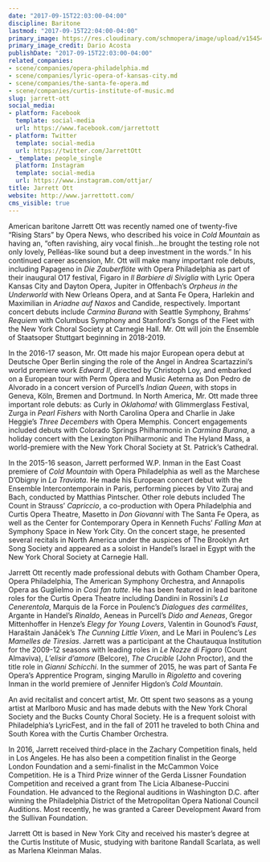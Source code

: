 ```yaml
---
date: "2017-09-15T22:03:00-04:00"
discipline: Baritone
lastmod: "2017-09-15T22:04:00-04:00"
primary_image: https://res.cloudinary.com/schmopera/image/upload/v1545409169/media/webhook-uploads/1505527198611/Jarrett_Ott_pc_Dario_Acosta_a_300dpi.jpg.jpg
primary_image_credit: Dario Acosta
publishDate: "2017-09-15T22:03:00-04:00"
related_companies:
- scene/companies/opera-philadelphia.md
- scene/companies/lyric-opera-of-kansas-city.md
- scene/companies/the-santa-fe-opera.md
- scene/companies/curtis-institute-of-music.md
slug: jarrett-ott
social_media:
- platform: Facebook
  template: social-media
  url: https://www.facebook.com/jarrettott
- platform: Twitter
  template: social-media
  url: https://twitter.com/JarrettOtt
- _template: people_single
  platform: Instagram
  template: social-media
  url: https://www.instagram.com/ottjar/
title: Jarrett Ott
website: http://www.jarrettott.com/
cms_visible: true
---
```


American baritone Jarrett Ott was recently named one of twenty-five “Rising Stars” by Opera News, who described his voice in *Cold Mountain* as having an, “often ravishing, airy vocal finish...he brought the testing role not only lovely, Pelléas-like sound but a deep investment in the words.” In his continued career ascension, Mr. Ott will make many important role debuts, including Papageno in *Die Zauberflöte* with Opera Philadelphia as part of their inaugural O17 festival, Figaro in *Il Barbiere di Siviglia* with Lyric Opera Kansas City and Dayton Opera, Jupiter in Offenbach’s *Orpheus in the Underworld* with New Orleans Opera, and at Santa Fe Opera, Harlekin and Maximilian in *Ariadne auf Naxos* and Candide, respectively. Important concert debuts include *Carmina Burana* with Seattle Symphony, Brahms’ *Requiem* with Columbus Symphony and Stanford’s Songs of the Fleet with the New York Choral Society at Carnegie Hall. Mr. Ott will join the Ensemble of Staatsoper Stuttgart beginning in 2018-2019. 

In the 2016-17 season, Mr. Ott made his major European opera debut at Deutsche Oper Berlin singing the role of the Angel in Andrea Scartazzini’s world premiere work *Edward II*, directed by Christoph Loy, and embarked on a European tour with Perm Opera and Music Aeterna as Don Pedro de Alvorado in a concert version of Purcell’s *Indian Queen*, with stops in Geneva, Köln, Bremen and Dortmund. In North America, Mr. Ott made three important role debuts: as Curly in *Oklahoma!* with Glimmerglass Festival, Zurga in *Pearl Fishers* with North Carolina Opera and Charlie in Jake Heggie’s *Three Decembers* with Opera Memphis. Concert engagements included debuts with Colorado Springs Philharmonic in *Carmina Burana*, a holiday concert with the Lexington Philharmonic and The Hyland Mass, a world-premiere with the New York Choral Society at St. Patrick’s Cathedral. 

In the 2015-16 season, Jarrett performed W.P. Inman in the East Coast premiere of *Cold Mountain* with Opera Philadelphia as well as the Marchese D’Obigny in *La Traviata*. He made his European concert debut with the Ensemble Intercontemporain in Paris, performing pieces by Vito Zuraj and Bach, conducted by Matthias Pintscher. Other role debuts included The Count in Strauss’ *Capriccio*, a co-production with Opera Philadelphia and Curtis Opera Theatre, Masetto in *Don Giovanni* with The Santa Fe Opera, as well as the Center for Contemporary Opera in Kenneth Fuchs’ *Falling Man* at Symphony Space in New York City. On the concert stage, he presented several recitals in North America under the auspices of The Brooklyn Art Song Society and appeared as a soloist in Handel’s Israel in Egypt with the New York Choral Society at Carnegie Hall. 

Jarrett Ott recently made professional debuts with Gotham Chamber Opera, Opera Philadelphia, The American Symphony Orchestra, and Annapolis Opera as Guglielmo in *Così fan tutte*. He has been featured in lead baritone roles for the Curtis Opera Theatre including Dandini in Rossini’s *La Cenerentola*, Marquis de la Force in Poulenc’s *Dialogues des carmélites*, Argante in Handel’s *Rinaldo*, Aeneas in Purcell’s *Dido and Aeneas*, Gregor Mittenhoffer in Henze’s *Elegy for Young Lovers*, Valentin in Gounod’s *Faust*, Haraštain Janáček’s *The Cunning Little Vixen*, and Le Mari in Poulenc’s *Les Mamelles de Tiresias*. Jarrett was a participant at the Chautauqua Institution for the 2009-12 seasons with leading roles in *Le Nozze di Figaro* (Count Almaviva), *L’elisir d’amore* (Belcore), *The Crucible* (John Proctor), and the title role in *Gianni Schicchi*. In the summer of 2015, he was part of Santa Fe Opera’s Apprentice Program, singing Marullo in *Rigoletto* and covering Inman in the world premiere of Jennifer Higdon’s *Cold Mountain*. 

An avid recitalist and concert artist, Mr. Ott spent two seasons as a young artist at Marlboro Music and has made debuts with the New York Choral Society and the Bucks County Choral Society. He is a frequent soloist with Philadelphia’s LyricFest, and in the fall of 2011 he traveled to both China and South Korea with the Curtis Chamber Orchestra. 

In 2016, Jarrett received third-place in the Zachary Competition finals, held in Los Angeles. He has also been a competition finalist in the George London Foundation and a semi-finalist in the McCammon Voice Competition.  He is a Third Prize winner of the Gerda Lissner Foundation Competition and received a grant from The Licia Albanese-Puccini Foundation. He advanced to the Regional auditions in Washington D.C. after winning the Philadelphia District of the Metropolitan Opera National Council Auditions. Most recently, he was granted a Career Development Award from the Sullivan Foundation. 

Jarrett Ott is based in New York City and received his master’s degree at the Curtis Institute of Music, studying with baritone Randall Scarlata, as well as Marlena Kleinman Malas.
